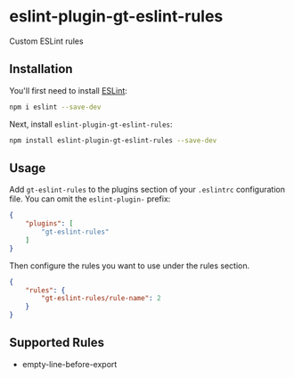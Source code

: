 # eslint-plugin-gt-eslint-rules

Custom ESLint rules

## Installation

You'll first need to install [ESLint](https://eslint.org/):

```sh
npm i eslint --save-dev
```

Next, install `eslint-plugin-gt-eslint-rules`:

```sh
npm install eslint-plugin-gt-eslint-rules --save-dev
```

## Usage

Add `gt-eslint-rules` to the plugins section of your `.eslintrc` configuration file. You can omit the `eslint-plugin-` prefix:

```json
{
    "plugins": [
        "gt-eslint-rules"
    ]
}
```


Then configure the rules you want to use under the rules section.

```json
{
    "rules": {
        "gt-eslint-rules/rule-name": 2
    }
}
```

## Supported Rules

* empty-line-before-export



